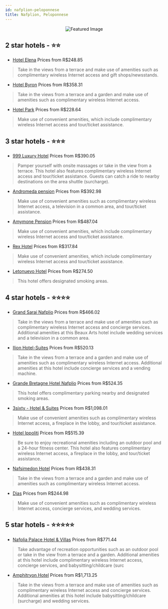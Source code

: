 ```yaml
---
id: nafplion-peloponnese
title: Nafplion, Peloponnese
---
```


<center><img src="https://i.travelapi.com/hotels/13000000/12320000/12319600/12319511/de277fa5_b.jpg" alt="Featured Image" /></center>


##  2 star hotels - ⭐️⭐️

-    [Hotel Elena](https://us.hurb.com/hotels/nafplion/hotel-elena-JNP-JP170962?cmp=18055) Prices from R$248.85
   > Take in the views from a terrace and make use of amenities such as complimentary wireless Internet access and gift shops/newsstands.
-    [Hotel Byron](https://us.hurb.com/hotels/nafplion/hotel-byron-JNP-JP782097?cmp=18055) Prices from R$358.31
   > Take in the views from a terrace and a garden and make use of amenities such as complimentary wireless Internet access.
-    [Hotel Park](https://us.hurb.com/hotels/nafplion/hotel-park-JNP-JP290312?cmp=18055) Prices from R$228.64
   > Make use of convenient amenities, which include complimentary wireless Internet access and tour/ticket assistance.

##  3 star hotels - ⭐️⭐️⭐️

-    [999 Luxury Hotel](https://us.hurb.com/hotels/nafplion/999-luxury-hotel-JNP-JP535123?cmp=18055) Prices from R$390.05
   > Pamper yourself with onsite massages or take in the view from a terrace. This hotel also features complimentary wireless Internet access and tour/ticket assistance. Guests can catch a ride to nearby destinations on the area shuttle (surcharge).
-    [Andromeda pension](https://us.hurb.com/hotels/nafplion/andromeda-pension-JNP-JP864934?cmp=18055) Prices from R$392.98
   > Make use of convenient amenities such as complimentary wireless Internet access, a television in a common area, and tour/ticket assistance.
-    [Amymone Pension](https://us.hurb.com/hotels/nafplion/amymone-pension-JNP-JP106456?cmp=18055) Prices from R$487.04
   > Make use of convenient amenities, which include complimentary wireless Internet access and tour/ticket assistance.
-    [Rex Hotel](https://us.hurb.com/hotels/nafplion/rex-hotel-JNP-JP733584?cmp=18055) Prices from R$317.84
   > Make use of convenient amenities, which include complimentary wireless Internet access and tour/ticket assistance.
-    [Letonuevo Hotel](https://us.hurb.com/hotels/nafplion/letonuevo-hotel-JNP-JP865512?cmp=18055) Prices from R$274.50
   > This hotel offers designated smoking areas.

##  4 star hotels - ⭐️⭐️⭐️⭐️

-    [Grand Sarai Nafplio](https://us.hurb.com/hotels/nafplion/grand-sarai-nafplio-JNP-JP101711?cmp=18055) Prices from R$466.02
   > Take in the views from a terrace and make use of amenities such as complimentary wireless Internet access and concierge services. Additional amenities at this Beaux Arts hotel include wedding services and a television in a common area.
-    [Ilion Hotel-Suites](https://us.hurb.com/hotels/nafplion/ilion-hotel-suites-JNP-JP841968?cmp=18055) Prices from R$520.13
   > Take in the views from a terrace and a garden and make use of amenities such as complimentary wireless Internet access. Additional amenities at this hotel include concierge services and a vending machine.
-    [Grande Bretagne Hotel Nafplio](https://us.hurb.com/hotels/nafplion/grande-bretagne-hotel-nafplio-JNP-JP045289?cmp=18055) Prices from R$524.35
   > This hotel offers complimentary parking nearby and designated smoking areas.
-    [3sixty - Hotel & Suites](https://us.hurb.com/hotels/nafplion/3sixty-hotel-suites-JNP-JP652450?cmp=18055) Prices from R$1,098.01
   > Make use of convenient amenities such as complimentary wireless Internet access, a fireplace in the lobby, and tour/ticket assistance.
-    [Hotel Ippoliti](https://us.hurb.com/hotels/nafplion/hotel-ippoliti-JNP-JP323298?cmp=18055) Prices from R$515.39
   > Be sure to enjoy recreational amenities including an outdoor pool and a 24-hour fitness center. This hotel also features complimentary wireless Internet access, a fireplace in the lobby, and tour/ticket assistance.
-    [Nafsimedon Hotel](https://us.hurb.com/hotels/nafplion/nafsimedon-hotel-JNP-JP146832?cmp=18055) Prices from R$438.31
   > Take in the views from a terrace and a garden and make use of amenities such as complimentary wireless Internet access.
-    [Dias](https://us.hurb.com/hotels/nafplion/dias-JNP-JP052878?cmp=18055) Prices from R$244.98
   > Make use of convenient amenities such as complimentary wireless Internet access, concierge services, and wedding services.

##  5 star hotels - ⭐️⭐️⭐️⭐️⭐️

-    [Nafplia Palace Hotel & Villas](https://us.hurb.com/hotels/nafplion/nafplia-palace-hotel-villas-JNP-JP858601?cmp=18055) Prices from R$771.44
   > Take advantage of recreation opportunities such as an outdoor pool or take in the view from a terrace and a garden. Additional amenities at this hotel include complimentary wireless Internet access, concierge services, and babysitting/childcare (surc
-    [Amphitryon Hotel](https://us.hurb.com/hotels/nafplion/amphitryon-hotel-JNP-JP291996?cmp=18055) Prices from R$1,713.25
   > Take in the views from a terrace and make use of amenities such as complimentary wireless Internet access and concierge services. Additional amenities at this hotel include babysitting/childcare (surcharge) and wedding services.
